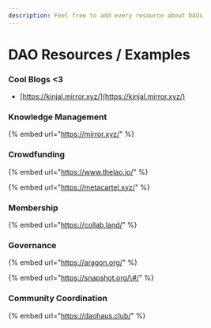 ```yaml
---
description: Feel free to add every resource about DAOs
---
```


# DAO Resources / Examples

### Cool Blogs &lt;3

* [https://kinjal.mirror.xyz/](https://kinjal.mirror.xyz/)

### Knowledge Management

{% embed url="https://mirror.xyz/" %}

### Crowdfunding

{% embed url="https://www.thelao.io/" %}

{% embed url="https://metacartel.xyz/" %}

### Membership

{% embed url="https://collab.land/" %}

### Governance

{% embed url="https://aragon.org/" %}

{% embed url="https://snapshot.org/\#/" %}

### Community Coordination

{% embed url="https://daohaus.club/" %}













